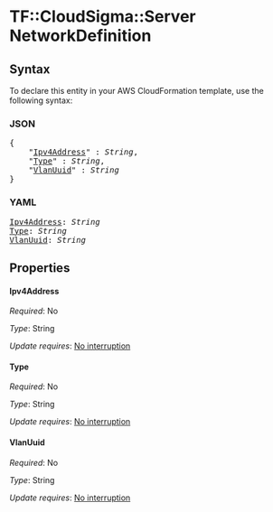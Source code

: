 # TF::CloudSigma::Server NetworkDefinition

## Syntax

To declare this entity in your AWS CloudFormation template, use the following syntax:

### JSON

<pre>
{
    "<a href="#ipv4address" title="Ipv4Address">Ipv4Address</a>" : <i>String</i>,
    "<a href="#type" title="Type">Type</a>" : <i>String</i>,
    "<a href="#vlanuuid" title="VlanUuid">VlanUuid</a>" : <i>String</i>
}
</pre>

### YAML

<pre>
<a href="#ipv4address" title="Ipv4Address">Ipv4Address</a>: <i>String</i>
<a href="#type" title="Type">Type</a>: <i>String</i>
<a href="#vlanuuid" title="VlanUuid">VlanUuid</a>: <i>String</i>
</pre>

## Properties

#### Ipv4Address

_Required_: No

_Type_: String

_Update requires_: [No interruption](https://docs.aws.amazon.com/AWSCloudFormation/latest/UserGuide/using-cfn-updating-stacks-update-behaviors.html#update-no-interrupt)

#### Type

_Required_: No

_Type_: String

_Update requires_: [No interruption](https://docs.aws.amazon.com/AWSCloudFormation/latest/UserGuide/using-cfn-updating-stacks-update-behaviors.html#update-no-interrupt)

#### VlanUuid

_Required_: No

_Type_: String

_Update requires_: [No interruption](https://docs.aws.amazon.com/AWSCloudFormation/latest/UserGuide/using-cfn-updating-stacks-update-behaviors.html#update-no-interrupt)

